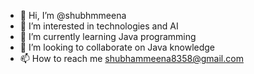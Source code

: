 - 👋 Hi, I’m @shubhmmeena
- 👀 I’m interested in technologies and AI
- 🌱 I’m currently learning Java programming
- 💞️ I’m looking to collaborate on Java knowledge
- 📫 How to reach me shubhammeena8358@gmail.com

<!---
shubhmeena/shubhmeena is a ✨ special ✨ repository because its `README.md` (this file) appears on your GitHub profile.
You can click the Preview link to take a look at your changes.
--->
